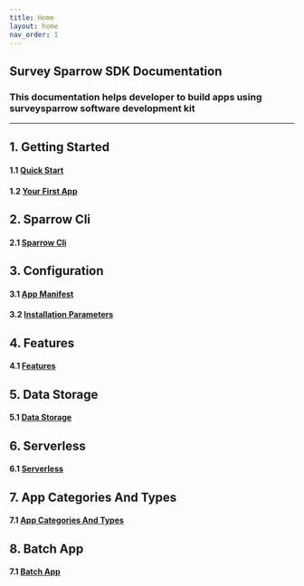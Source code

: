 ```yaml
---
title: Home
layout: home
nav_order: 1
---
```



## Survey Sparrow SDK Documentation
### This documentation helps developer to build apps using surveysparrow software development kit

---
## **1. Getting Started**

#### 1.1 [Quick Start](/docs/getting-started/quick-start.html)
#### 1.2 [Your First App](/docs/getting-started/first-app.html)

## **2. Sparrow Cli**

#### 2.1 [Sparrow Cli](/docs/sparrow-cli/index.html)


## **3. Configuration**

#### 3.1 [App Manifest](/docs/configuration/app-manifest.html)

#### 3.2 [Installation Parameters](/docs/configuration/installation-parameters.html)


## **4. Features**
#### 4.1 [Features](/docs/features/index.html)

## **5. Data Storage**
#### 5.1 [Data Storage](/docs/data-storage/index.html)

## **6. Serverless**
#### 6.1 [Serverless](/docs/serverless/index.html)

## **7. App Categories And Types**
#### 7.1 [App Categories And Types](/docs/app-category-types/index.html)

## **8. Batch App**
#### 7.1 [Batch App](/docs/batch-app/index.html)

